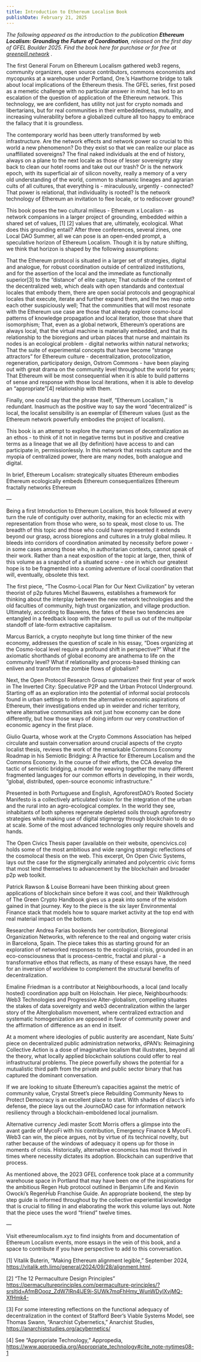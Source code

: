 ```yaml
---
title: Introduction to Ethereum Localism Book
publishDate: February 21, 2025
---
```


*The following appeared as the introduction to the publication **Ethereum Localism: Grounding the Future of Coordination**, released on the first day of GFEL Boulder 2025. Find the book here for purchase or for free at [greenpill.network](https://greenpill.network) .*

The first General Forum on Ethereum Localism gathered web3 regens, community organizers, open source contributors, commons economists and mycopunks at a warehouse under Portland, Ore.’s Hawthorne bridge to talk about local implications of the Ethereum thesis. The GFEL series, first posed as a memetic challenge with no particular answer in mind, has led to an escalation of the question of application of the Ethereum network. This technology, we are confident, has utility not just for crypto nomads and libertarians, but for real communities in their embeddedness, mutuality, and increasing vulnerability before a globalized culture all too happy to embrace the fallacy that it is groundless.

The contemporary world has been utterly transformed by web infrastructure. Are the network effects and network power so crucial to this world a new phenomenon? Do they exist so that we can realize our place as unaffiliated sovereigns? The final naked individuals at the end of history, always on a plane to the next locale as those of lesser sovereignty stay back to clean our hotel rooms and take out our trash? Or is the network epoch, with its superficial air of silicon novelty, really a memory of a very old understanding of the world, common to shamanic lineages and agrarian cults of all cultures, that everything is - miraculously, urgently - connected? That power is relational, that individuality is rooted? Is the network technology of Ethereum an invitation to flee locale, or to rediscover ground?

This book poses the two cultural milieus - Ethereum x Localism - as network companions in a larger project of grounding, embedded within a shared set of values, [1] [2] values that are, ultimately, ecological. What does this grounding entail? After three conferences, several zines, one Local DAO Summer, all we can pose is an open-ended prompt, a speculative horizon of Ethereum Localism. Though it is by nature shifting, we think that horizon is shaped by the following assumptions: 

That the Ethereum protocol is situated in a larger set of strategies, digital and analogue, for robust coordination outside of centralized institutions, and for the assertion of the local and the immediate as functionally superior[3] to the “distance” of elite capture; 
That outside of the context of the decentralized web, which deals with open standards and contextual locales that embody them, there are open social protocols and geographical locales that execute, iterate and further expand them, and the two map onto each other suspiciously well; 
That the communities that will most resonate with the Ethereum use case are those that already explore cosmo-local patterns of knowledge propagation and local iteration, those that share that isomorphism; 
That, even as a global network, Ethereum’s operations are always local, that the virtual machine is materially embedded, and that its relationship to the bioregions and urban places that nurse and maintain its nodes is an ecological problem - digital networks within natural networks;
That the suite of experimental concepts that have become “strange attractors” for Ethereum culture - decentralization, protocolization, regeneration, participatory design, Ostrom Commons - have been playing out with great drama on the community level throughout the world for years; 
That Ethereum will be most consequential when it is able to build patterns of sense and response with those local iterations, when it is able to develop an “appropriate”[4] relationship with them.

Finally, one could say that the phrase itself, “Ethereum Localism,” is redundant. Inasmuch as the positive way to say the word “decentralized” is local, the localist sensibility is an exemplar of Ethereum values (just as the Ethereum network powerfully embodies the project of localism).

This book is an attempt to explore the many senses of decentralization as an ethos - to think of it not in negative terms but in positive and creative terms as a lineage that we all (by definition) have access to and can participate in, permissionlessly. In this network that resists capture and the myopia of centralized power, there are many nodes, both analogue and digital. 

In brief, Ethereum Localism:
strategically situates Ethereum
embodies Ethereum
ecologically embeds Ethereum
consequentializes Ethereum
fractally networks Ethereum

—

Being a first Introduction to Ethereum Localism, this book followed at every turn the rule of contiguity over authority, making for an eclectic mix with representation from those who were, so to speak, most close to us. The breadth of this topic and those who could have represented it extends beyond our grasp, across bioregions and cultures in a truly global milieu. It bleeds into corridors of coordination animated by necessity before power - in some cases among those who, in authoritarian contexts, cannot speak of their work. Rather than a neat exposition of the topic at large, then, think of this volume as a snapshot of a situated scene - one in which our greatest hope is to be fragmented into a coming adventure of local coordination that will, eventually, obsolete this text. 

The first piece, “The Cosmo-Local Plan for Our Next Civilization” by veteran theorist of p2p futures Michel Bauwens, establishes a framework for thinking about the interplay between the new network technologies and the old faculties of community, high trust organization, and village production. Ultimately, according to Bauwens, the fates of these two tendencies are entangled in a feedback loop with the power to pull us out of the multipolar standoff of late-form extractive capitalism. 

Marcus Barrick, a crypto neophyte but long time thinker of the new economy, addresses the question of scale in his essay, “Does organizing at the Cosmo-local level require a profound shift in perspective?” What if the axiomatic shorthands of global economy are anathema to life on the community level? What if relationality and process-based thinking can enliven and transform the zombie flows of globalism?

Next, the Open Protocol Research Group summarizes their first year of work in The Inverted City: Speculative P2P and the Urban Protocol Underground. Starting off as an exploration into the potential of informal social protocols found in urban settings to inform the alternative economic aspirations of Ethereum, their investigations ended up in weirder and richer territory, where alternative communities ask not just how economy can be done differently, but how those ways of doing inform our very construction of economic agency in the first place. 

Giulio Quarta, whose work at the Crypto Commons Association has helped circulate and sustain conversation around crucial aspects of the crypto localist thesis, reviews the work of the remarkable Commons Economy Roadmap in his Semiotic Bridging: A Practice for Ethereum Localism and the Commons Economy. In the course of their efforts, the CCA develop the tactic of semiotic bridging, a model for weaving together the many different fragmented languages for our common efforts in developing, in their words, “global, distributed, open-source economic infrastructure.”

Presented in both Portuguese and English, AgroforestDAO’s Rooted Society Manifesto is a collectively articulated vision for the integration of the urban and the rural into an agro-ecological complex. In the world they see, inhabitants of both spheres regenerate depleted soils through agroforestry strategies while making use of digital stigmergy through blockchain to do so at scale. Some of the most advanced technologies only require shovels and hands.

The Open Civics Thesis paper (available on their website, opencivics.co) holds some of the most ambitious and wide ranging strategic reflections of the cosmolocal thesis on the web. This excerpt, On Open Civic Systems, lays out the case for the stigmergically animated and polycentric civic forms that most lend themselves to advancement by the blockchain and broader p2p web toolkit. 

Patrick Rawson & Louise Borreani have been thinking about green applications of blockchain since before it was cool, and their Walkthrough of The Green Crypto Handbook gives us a peak into some of the wisdom gained in that journey. Key to the piece is the six layer Environmental Finance stack that models how to square market activity at the top end with real material impact on the bottom.

Researcher Andrea Farias bookends her contribution, Bioregional Organization Networks, with reference to the real and ongoing water crisis in Barcelona, Spain. The piece takes this as starting ground for an exploration of networked responses to the ecological crisis, grounded in an eco-consciousness that is process-centric, fractal and plural - a transformative ethos that reflects, as many of these essays have, the need for an inversion of worldview to complement the structural benefits of decentralization.

Emaline Friedman is a contributor at Neighbourhoods, a local (and locally hosted) coordination app built on Holochain. Her piece, Neighbourhoods: Web3 Technologies and Progressive Alter-globalism, compelling situates the stakes of data sovereignty and web3 decentralization within the larger story of the Alterglobalism movement, where centralized extraction and systematic homogenization are opposed in favor of community power and the affirmation of difference as an end in itself. 

At a moment where ideologies of public austerity are ascendant, Nate Suits’ piece on decentralized public administration networks, dPAN’s: Reimagining Collective Action is a dose of imaginative localism that illustrates, beyond all the theory, what locally applied blockchain solutions could offer to real infrastructural problems. The piece powerfully shows the potential for a mutualistic third path from the private and public sector binary that has captured the dominant conversation.

If we are looking to situate Ethereum’s capacities against the metric of community value, Crystal Street’s piece Rebuilding Community News to Protect Democracy is an excellent place to start. With shades of d/acc’s info defense, the piece lays out the JournoDAO case for information network resiliency through a blockchain-emboldened local journalism.

Alternative currency Jedi master Scott Morris offers a glimpse into the avant garde of MycoFi with his contribution, Emergency Finance & MycoFi. Web3 can win, the piece argues, not by virtue of its technical novelty, but rather because of the windows of adequacy it opens up for those in moments of crisis. Historically, alternative economics has most thrived in times where necessity dictates its adoption. Blockchain can superdrive that process. 

As mentioned above, the 2023 GFEL conference took place at a community warehouse space in Portland that may have been one of the inspirations for the ambitious Regen Hub protocol outlined in Benjamin Life and Kevin Owocki’s RegenHub Franchise Guide. An appropriate bookend, the step by step guide is informed throughout by the collective experiential knowledge that is crucial to filling in and elaborating the work this volume lays out. Note that the piece uses the word “friend” twelve times.

—

Visit ethereumlocalism.xyz to find insights from and documentation of Ethereum Localism events, more essays in the vein of this book, and a space to contribute if you have perspective to add to this conversation. 


[1] Vitalik Buterin, “Making Ethereum alignment legible,” September 2024, https://vitalik.eth.limo/general/2024/09/28/alignment.html.

[2] “The 12 Permaculture Design Principles” https://permacultureprinciples.com/permaculture-principles/?srsltid=AfmBOooz_ZdW7lRn4lJE9j-SUWk7mqFhHmy_WunWDylXvjMQ-XfHmk4-

[3] For some interesting reflections on the functional adequacy of decentralization in the context of Stafford Beer’s Viable Systems Model, see Thomas Swann, “Anarchist Cybernetics,” Anarchist Studies, https://anarchiststudies.org/acybernetics/

[4] See “Appropriate Technology,” Appropedia, https://www.appropedia.org/Appropriate_technology#cite_note-nytimes08-1
